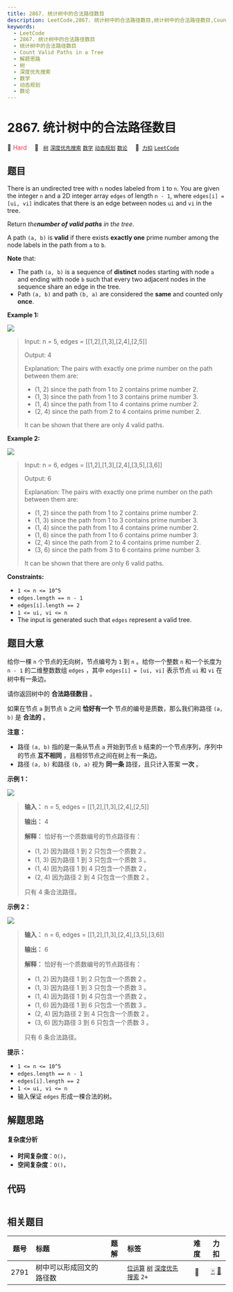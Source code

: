 ```yaml
---
title: 2867. 统计树中的合法路径数目
description: LeetCode,2867. 统计树中的合法路径数目,统计树中的合法路径数目,Count Valid Paths in a Tree,解题思路,树,深度优先搜索,数学,动态规划,数论
keywords:
  - LeetCode
  - 2867. 统计树中的合法路径数目
  - 统计树中的合法路径数目
  - Count Valid Paths in a Tree
  - 解题思路
  - 树
  - 深度优先搜索
  - 数学
  - 动态规划
  - 数论
---
```


# 2867. 统计树中的合法路径数目

🔴 <font color=#ff334b>Hard</font>&emsp; 🔖&ensp; [`树`](/tag/tree.md) [`深度优先搜索`](/tag/depth-first-search.md) [`数学`](/tag/math.md) [`动态规划`](/tag/dynamic-programming.md) [`数论`](/tag/number-theory.md)&emsp; 🔗&ensp;[`力扣`](https://leetcode.cn/problems/count-valid-paths-in-a-tree) [`LeetCode`](https://leetcode.com/problems/count-valid-paths-in-a-tree)

## 题目

There is an undirected tree with `n` nodes labeled from `1` to `n`. You are
given the integer `n` and a 2D integer array `edges` of length `n - 1`, where
`edges[i] = [ui, vi]` indicates that there is an edge between nodes `ui` and
`vi` in the tree.

Return _the**number of valid paths** in the tree_.

A path `(a, b)` is **valid** if there exists **exactly one** prime number
among the node labels in the path from `a` to `b`.

**Note** that:

  * The path `(a, b)` is a sequence of **distinct** nodes starting with node `a` and ending with node `b` such that every two adjacent nodes in the sequence share an edge in the tree.
  * Path `(a, b)` and path `(b, a)` are considered the **same** and counted only **once**.



**Example 1:**

![](https://assets.leetcode.com/uploads/2023/08/27/example1.png)

> Input: n = 5, edges = [[1,2],[1,3],[2,4],[2,5]]
> 
> Output: 4
> 
> Explanation: The pairs with exactly one prime number on the path between them are: 
> - (1, 2) since the path from 1 to 2 contains prime number 2. 
> - (1, 3) since the path from 1 to 3 contains prime number 3.
> - (1, 4) since the path from 1 to 4 contains prime number 2.
> - (2, 4) since the path from 2 to 4 contains prime number 2.
> 
> It can be shown that there are only 4 valid paths.

**Example 2:**

![](https://assets.leetcode.com/uploads/2023/08/27/example2.png)

> Input: n = 6, edges = [[1,2],[1,3],[2,4],[3,5],[3,6]]
> 
> Output: 6
> 
> Explanation: The pairs with exactly one prime number on the path between them are: 
> - (1, 2) since the path from 1 to 2 contains prime number 2.
> - (1, 3) since the path from 1 to 3 contains prime number 3.
> - (1, 4) since the path from 1 to 4 contains prime number 2.
> - (1, 6) since the path from 1 to 6 contains prime number 3.
> - (2, 4) since the path from 2 to 4 contains prime number 2.
> - (3, 6) since the path from 3 to 6 contains prime number 3.
> 
> It can be shown that there are only 6 valid paths.

**Constraints:**

  * `1 <= n <= 10^5`
  * `edges.length == n - 1`
  * `edges[i].length == 2`
  * `1 <= ui, vi <= n`
  * The input is generated such that `edges` represent a valid tree.


## 题目大意

给你一棵 `n` 个节点的无向树，节点编号为 `1` 到 `n` 。给你一个整数 `n` 和一个长度为 `n - 1` 的二维整数数组 `edges`
，其中 `edges[i] = [ui, vi]` 表示节点 `ui` 和 `vi` 在树中有一条边。

请你返回树中的 **合法路径数目**  。

如果在节点 `a` 到节点 `b` 之间 **恰好有一个**  节点的编号是质数，那么我们称路径 `(a, b)` 是 **合法的**  。

**注意：**

  * 路径 `(a, b)` 指的是一条从节点 `a` 开始到节点 `b` 结束的一个节点序列，序列中的节点 **互不相同**  ，且相邻节点之间在树上有一条边。
  * 路径 `(a, b)` 和路径 `(b, a)` 视为 **同一条**  路径，且只计入答案 **一次**  。



**示例 1：**

![](https://assets.leetcode.com/uploads/2023/08/27/example1.png)

> 
> 
> 
> 
> 
> **输入：** n = 5, edges = [[1,2],[1,3],[2,4],[2,5]]
> 
> **输出：** 4
> 
> **解释：** 恰好有一个质数编号的节点路径有：
> - (1, 2) 因为路径 1 到 2 只包含一个质数 2 。
> - (1, 3) 因为路径 1 到 3 只包含一个质数 3 。
> - (1, 4) 因为路径 1 到 4 只包含一个质数 2 。
> - (2, 4) 因为路径 2 到 4 只包含一个质数 2 。
> 
> 只有 4 条合法路径。
> 
> 

**示例 2：**

![](https://assets.leetcode.com/uploads/2023/08/27/example2.png)

> 
> 
> 
> 
> 
> **输入：** n = 6, edges = [[1,2],[1,3],[2,4],[3,5],[3,6]]
> 
> **输出：** 6
> 
> **解释：** 恰好有一个质数编号的节点路径有：
> - (1, 2) 因为路径 1 到 2 只包含一个质数 2 。
> - (1, 3) 因为路径 1 到 3 只包含一个质数 3 。
> - (1, 4) 因为路径 1 到 4 只包含一个质数 2 。
> - (1, 6) 因为路径 1 到 6 只包含一个质数 3 。
> - (2, 4) 因为路径 2 到 4 只包含一个质数 2 。
> - (3, 6) 因为路径 3 到 6 只包含一个质数 3 。
> 
> 只有 6 条合法路径。
> 
> 



**提示：**

  * `1 <= n <= 10^5`
  * `edges.length == n - 1`
  * `edges[i].length == 2`
  * `1 <= ui, vi <= n`
  * 输入保证 `edges` 形成一棵合法的树。


## 解题思路

#### 复杂度分析

- **时间复杂度**：`O()`，
- **空间复杂度**：`O()`，

## 代码

```javascript

```

## 相关题目

<!-- prettier-ignore -->
| 题号 | 标题 | 题解 | 标签 | 难度 | 力扣 |
| :------: | :------ | :------: | :------ | :------: | :------: |
| 2791 | 树中可以形成回文的路径数 |  |  [`位运算`](/tag/bit-manipulation.md) [`树`](/tag/tree.md) [`深度优先搜索`](/tag/depth-first-search.md) `2+` | 🔴 | [🀄️](https://leetcode.cn/problems/count-paths-that-can-form-a-palindrome-in-a-tree) [🔗](https://leetcode.com/problems/count-paths-that-can-form-a-palindrome-in-a-tree) |
